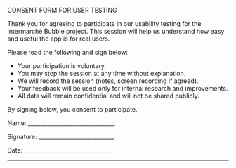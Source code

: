 CONSENT FORM FOR USER TESTING

Thank you for agreeing to participate in our usability testing for the Intermarché Bubble project. This session will help us understand how easy and useful the app is for real users.

Please read the following and sign below:

- Your participation is voluntary.
- You may stop the session at any time without explanation.
- We will record the session (notes, screen recording if agreed).
- Your feedback will be used only for internal research and improvements.
- All data will remain confidential and will not be shared publicly.

By signing below, you consent to participate.

Name: _______________________________

Signature: ___________________________

Date: _______________________________


<hr>


